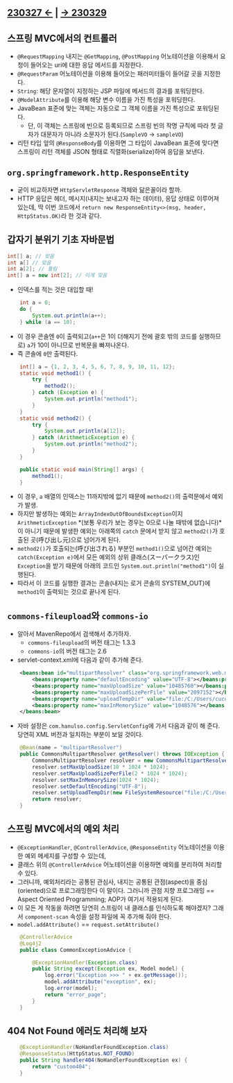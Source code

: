 ﻿#

## [230327 ←](../../230130-_Spring/230327/) | [→ 230329](../../230130-_Spring/230329/)

## 스프링 MVC에서의 컨트롤러

- `@RequestMapping` 내지는 `@GetMapping`, `@PostMapping` 어노테이션을 이용해서 요청이 들어오는 uri에 대한 응답 메서드를 지정한다.
- `@RequestParam` 어노테이션을 이용해 들어오는 패러미터들이 들어갈 곳을 지정한다.
- `String`: 해당 문자열이 지정하는 JSP 파일에 메서드의 결과를 포워딩한다.
- `@ModelAttribute`를 이용해 해당 변수 이름을 가진 특성을 포워딩한다.
- JavaBean 표준에 맞는 객체는 자동으로 그 객체 이름을 가진 특성으로 포워딩된다.
  - 단, 이 객체는 스프링에 빈으로 등록되므로 스프링 빈의 작명 규칙에 따라 첫 글자가 대문자가 아니라 소문자가 된다.(`SampleVO` -> `sampleVO`)
- 리턴 타입 앞의 `@ResponseBody`를 이용하면 그 타입이 JavaBean 표준에 맞다면 스프링이 리턴 객체를 JSON 형태로 직렬화(serialize)하여 응답을 보낸다.

## `org.springframework.http.ResponseEntity`

- 굳이 비교하자면 `HttpServletResponse` 객체와 닮은꼴이라 할까.
- HTTP 응답은 헤더, 메시지(내지는 보내고자 하는 데이터), 응답 상태로 이루어져 있는데, 딱 이번 코드에서 `return new ResponseEntity<>(msg, header, HttpStatus.OK)`라 한 것과 같다.

## 갑자기 분위기 기초 자바문법

```java
int[] a; // 맞음
int a[] // 맞음
int a[2]; // 틀림
int[] a = new int[2]; // 이게 맞음
```

- 인덱스를 적는 것은 대입할 때!

```java
    int a = 0;
    do {
        System.out.println(a++);
    } while (a == 10);
```

- 이 경우 콘솔엔 `0`이 출력되고(`a++`은 1이 더해지기 전에 괄호 밖의 코드를 실행하므로) `a`가 10이 아니므로 반복문을 빠져나온다.
- 즉 콘솔에 `0`만 출력된다.

```java
    int[] a = {1, 2, 3, 4, 5, 6, 7, 8, 9, 10, 11, 12};
    static void method1() {
        try {
            method2();
        } catch (Exception e) {
            System.out.println("method1");
        }
    }
    static void method2() {
        try {
            System.out.println(a[12]);
        } catch (ArithmeticException e) {
            System.out.println("method2");
        }
    }

    public static void main(String[] args) {
        method1();
    }
```

- 이 경우, `a` 배열의 인덱스는 11까지밖에 없기 때문에 `method2()`의 출력문에서 예외가 발생.
- 하지만 발생하는 예외는 `ArrayIndexOutOfBoundsException`이지 `ArithmeticException` *(보통 우리가 보는 경우는 0으로 나눌 때밖에 없습니다)*이 아니기 때문에 발생한 예외는 아래쪽의 `catch` 문에서 받지 않고 `method2()`가 호출된 곳(呼び出し元)으로 넘어가게 된다.
- `method2()`가 호출되는(呼び出される) 부분인 `method1()`으로 넘어간 예외는 `catch(Exception e)`에서 모든 예외의 상위 클래스(スーパークラス)인 `Exception`을 받기 때문에 아래의 코드인 `System.out.println("method1")`이 실행된다.
- 따라서 이 코드를 실행한 결과는 콘솔(내지는 로거 콘솔의 SYSTEM_OUT)에 `method1`이 출력되는 것으로 끝나게 된다.

## `commons-fileupload`와 `commons-io`

- 알아서 MavenRepo에서 검색해서 추가하자.
  - `commons-fileupload`의 버전 태그는 1.3.3
  - `commons-io`의 버전 태그는 2.6
- servlet-context.xml에 다음과 같이 추가해 준다.

```xml
    <beans:bean id="multipartResolver" class="org.springframework.web.multipart.commons.CommonsMultipartResolver">
        <beans:property name="defaultEncoding" value="UTF-8"></beans:property>
        <beans:property name="maxUploadSize" value="10485760"></beans:property>
        <beans:property name="maxUploadSizePerFile" value="2097152"></beans:property>
        <beans:property name="uploadTempDir" value="file:/C:/Users/cucup/Gogs/spring56/supload"></beans:property>
        <beans:property name="maxInMemorySize" value="1048576"></beans:property>
    </beans:bean>
```

- 자바 설정은 `com.hanulso.config.ServletConfig`에 가서 다음과 같이 해 준다. 당연히 XML 버전과 일치하는 부분이 보일 것이다.

```java
    @Bean(name = "multipartResolver")
    public CommonsMultipartResolver getResolver() throws IOException {
        CommonsMultipartResolver resolver = new CommonsMultipartResolver();
        resolver.setMaxUploadSize(10 * 1024 * 1024);
        resolver.setMaxUploadSizePerFile(2 * 1024 * 1024);
        resolver.setMaxInMemorySize(1024 * 1024);
        resolver.setDefaultEncoding("UTF-8");
        resolver.setUploadTempDir(new FileSystemResource("file:/C:/Users/cucup/Gogs/spring56/supload"));
        return resolver;
    }
```

## 스프링 MVC에서의 예외 처리

- `@ExceptionHandler`, `@ControllerAdvice`, `@ResponseEntity` 어노테이션을 이용한 예외 메세지를 구성할 수 있는데,
- 클래스 위의 `@ControllerAdvice` 어노테이션을 이용하면 예외를 분리하여 처리할 수 있다.
- 그러니까, 예외처리라는 공통된 관심사, 내지는 공통된 관점(aspect)을 중심(oriented)으로 프로그래밍한다 이 말이다. 그러니까 관점 지향 프로그래밍 == Aspect Oriented Programming; AOP가 여기서 적용되게 된다.
- 이 모든 게 작동을 하려면 당연히 스프링이 내 클래스를 인식하도록 해야겠지? 그래서 `component-scan` 속성을 설정 파일에 꼭 추가해 줘야 한다.
- `model.addAttribute()` == `request.setAttribute()`

```java
    @ControllerAdvice
    @Log4j2
    public class CommonExceptionAdvice {

        @ExceptionHandler(Exception.class)
        public String except(Exception ex, Model model) {
            log.error("Exception >>> " + ex.getMessage());
            model.addAttribute("exception", ex);
            log.error(model);
            return "error_page";
        }
    }
```

## 404 Not Found 에러도 처리해 보자

```java
    @ExceptionHandler(NoHandlerFoundException.class)
    @ResponseStatus(HttpStatus.NOT_FOUND)
    public String handler404(NoHandlerFoundException ex) {
        return "custom404";
    }
```
